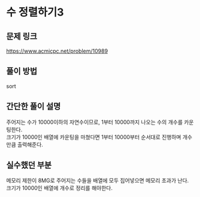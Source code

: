 # 수 정렬하기3

## 문제 링크
https://www.acmicpc.net/problem/10989

## 풀이 방법
sort

## 간단한 풀이 설명
주어지는 수가 10000이하의 자연수이므로, 1부터 10000까지 나오는 수의 개수를 카운팅한다.<br>
크기가 10000인 배열에 카운팅을 마쳤다면 1부터 10000부터 순서대로 진행하며 개수만큼 출력해준다.<br>

## 실수했던 부분
메모리 제한이 8MG로 주어지는 수들을 배열에 모두 집어넣으면 메모리 초과가 난다.<br>
크기가 10000인 배열에 개수로 정리를 해야한다.<br>
